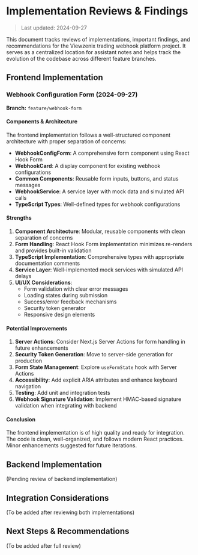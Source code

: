 # Implementation Reviews & Findings

> Last updated: 2024-09-27

This document tracks reviews of implementations, important findings, and recommendations for the Viewzenix trading webhook platform project. It serves as a centralized location for assistant notes and helps track the evolution of the codebase across different feature branches.

## Frontend Implementation

### Webhook Configuration Form (2024-09-27)

**Branch:** `feature/webhook-form`

#### Components & Architecture

The frontend implementation follows a well-structured component architecture with proper separation of concerns:

- **WebhookConfigForm**: A comprehensive form component using React Hook Form
- **WebhookCard**: A display component for existing webhook configurations
- **Common Components**: Reusable form inputs, buttons, and status messages
- **WebhookService**: A service layer with mock data and simulated API calls
- **TypeScript Types**: Well-defined types for webhook configurations

#### Strengths

1. **Component Architecture**: Modular, reusable components with clean separation of concerns
2. **Form Handling**: React Hook Form implementation minimizes re-renders and provides built-in validation
3. **TypeScript Implementation**: Comprehensive types with appropriate documentation comments
4. **Service Layer**: Well-implemented mock services with simulated API delays
5. **UI/UX Considerations**:
   - Form validation with clear error messages
   - Loading states during submission
   - Success/error feedback mechanisms
   - Security token generator
   - Responsive design elements

#### Potential Improvements

1. **Server Actions**: Consider Next.js Server Actions for form handling in future enhancements
2. **Security Token Generation**: Move to server-side generation for production
3. **Form State Management**: Explore `useFormState` hook with Server Actions
4. **Accessibility**: Add explicit ARIA attributes and enhance keyboard navigation
5. **Testing**: Add unit and integration tests
6. **Webhook Signature Validation**: Implement HMAC-based signature validation when integrating with backend

#### Conclusion

The frontend implementation is of high quality and ready for integration. The code is clean, well-organized, and follows modern React practices. Minor enhancements suggested for future iterations.

## Backend Implementation

(Pending review of backend implementation)

## Integration Considerations

(To be added after reviewing both implementations)

## Next Steps & Recommendations

(To be added after full review) 